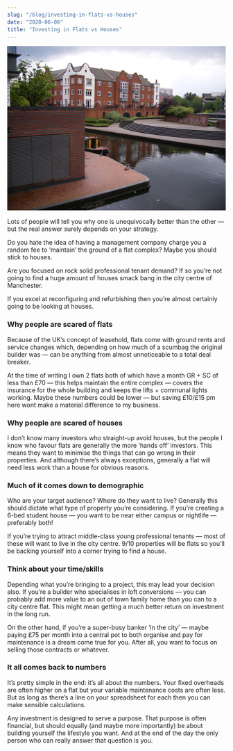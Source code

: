 ```yaml
---
slug: "/blog/investing-in-flats-vs-houses"
date: "2020-06-06"
title: "Investing in Flats vs Houses"
---
```


![Photo of a modern flat development near a canal](../images/flat-canal.jpeg)

Lots of people will tell you why one is unequivocally better than the other — but the real answer surely depends on your strategy.

Do you hate the idea of having a management company charge you a random fee to ‘maintain’ the ground of a flat complex? Maybe you should stick to houses.

Are you focused on rock solid professional tenant demand? If so you’re not going to find a huge amount of houses smack bang in the city centre of Manchester.

If you excel at reconfiguring and refurbishing then you’re almost certainly going to be looking at houses.

### Why people are scared of flats

Because of the UK’s concept of leasehold, flats come with ground rents and service changes which, depending on how much of a scumbag the original builder was — can be anything from almost unnoticeable to a total deal breaker.

At the time of writing I own 2 flats both of which have a month GR + SC of less than £70 — this helps maintain the entire complex — covers the insurance for the whole building and keeps the lifts + communal lights working. Maybe these numbers could be lower — but saving £10/£15 pm here wont make a material difference to my business.

### Why people are scared of houses

I don’t know many investors who straight-up avoid houses, but the people I know who favour flats are generally the more ‘hands off’ investors. This means they want to minimise the things that can go wrong in their properties. And although there’s always exceptions, generally a flat will need less work than a house for obvious reasons.

### Much of it comes down to demographic

Who are your target audience? Where do they want to live? Generally this should dictate what type of property you’re considering. If you’re creating a 6-bed student house — you want to be near either campus or nightlife — preferably both!

If you’re trying to attract middle-class young professional tenants — most of these will want to live in the city centre. 9/10 properties will be flats so you’ll be backing yourself into a corner trying to find a house.

### Think about your time/skills

Depending what you’re bringing to a project, this may lead your decision also. If you’re a builder who specialises in loft conversions — you can probably add more value to an out of town family home than you can to a city centre flat. This might mean getting a much better return on investment in the long run.

On the other hand, if you’re a super-busy banker ‘in the city’ — maybe paying £75 per month into a central pot to both organise and pay for maintenance is a dream come true for you. After all, you want to focus on selling those contracts or whatever.

### It all comes back to numbers

It’s pretty simple in the end: it’s all about the numbers. Your fixed overheads are often higher on a flat but your variable maintenance costs are often less. But as long as there’s a line on your spreadsheet for each then you can make sensible calculations.

Any investment is designed to serve a purpose. That purpose is often financial, but should equally (and maybe more importantly) be about building yourself the lifestyle you want. And at the end of the day the only person who can really answer that question is you.
